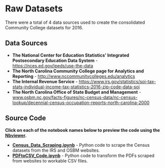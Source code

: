 # Raw Datasets
There were a total of 4 data sources used to create the consolidated Community College datasets for 2016.  

## Data Sources 
* **The National Center for Education Statistics' Integrated Postsecondary Education Data System** - https://nces.ed.gov/ipeds/use-the-data  
* **The North Carolina Community College page for Analytics and Reporting** - http://www.nccommunitycolleges.edu/analytics  
* **The Internal Revenue Service** - https://www.irs.gov/statistics/soi-tax-stats-individual-income-tax-statistics-2016-zip-code-data-soi  
* **The North Carolina Office of State Budget and Management** - www.osbm.nc.gov/facts-figures/nc-census-data/nc-census-lookup/decennial-census-occupation-reports-north-carolina-2000  

## Source Code
**Click on each of the notebook names below to preview the code using the [Nbviewer](nbviewer.jupyter.org).**

* [**Census_Data_Scraping.ipynb**](http://nbviewer.jupyter.org/github/BrownRegaSterlingHeinen/PostsecondaryAttainment/blob/master/2016/NCCC%20Datasets/Source%20Code/Cenus_Data_Scraping.ipynb) - Python code to scrape the Census datasets from the IRS and OSBM websites. 
* [**PDFtoCSV_Code.ipynb**](http://nbviewer.jupyter.org/github/BrownRegaSterlingHeinen/PostsecondaryAttainment/blob/master/2016/NCCC%20Datasets/Source%20Code/PDFtoCSV_Code.ipynb) - Python code to transform the PDFs scraped from websites to workable CSV files.  

